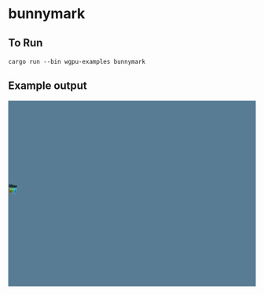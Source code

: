 # bunnymark


## To Run

```
cargo run --bin wgpu-examples bunnymark
```

## Example output

![Example output](./screenshot.png)
